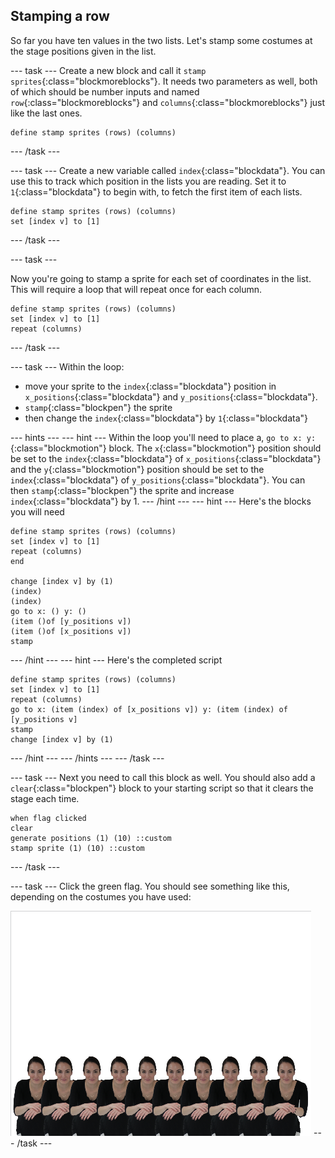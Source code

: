 ## Stamping a row

So far you have ten values in the two lists. Let's stamp some costumes at the stage positions given in the list.

--- task ---
Create a new block and call it `stamp sprites`{:class="blockmoreblocks"}. It needs two parameters as well, both of which should be number inputs and named `row`{:class="blockmoreblocks"} and `columns`{:class="blockmoreblocks"} just like the last ones.

```blocks
define stamp sprites (rows) (columns)
```
--- /task ---

--- task ---
Create a new variable called `index`{:class="blockdata"}. You can use this to track which position in the lists you are reading. Set it to `1`{:class="blockdata"} to begin with, to fetch the first item of each lists.

```blocks
define stamp sprites (rows) (columns)
set [index v] to [1]
```
--- /task ---

--- task ---

Now you're going to stamp a sprite for each set of coordinates in the list. This will require a loop that will repeat once for each column.

```blocks
define stamp sprites (rows) (columns)
set [index v] to [1]
repeat (columns)
```
--- /task ---	

--- task ---
Within the loop:
 - move your sprite to the `index`{:class="blockdata"} position in `x_positions`{:class="blockdata"} and `y_positions`{:class="blockdata"}.
 - `stamp`{:class="blockpen"} the sprite
 - then change the `index`{:class="blockdata"} by `1`{:class="blockdata"}

--- hints --- --- hint ---
Within the loop you'll need to place a, `go to x: y:`{:class="blockmotion"} block. The `x`{:class="blockmotion"} position should be set to the `index`{:class="blockdata"} of `x_positions`{:class="blockdata"} and the `y`{:class="blockmotion"} position should be set to the `index`{:class="blockdata"} of `y_positions`{:class="blockdata"}. You can then `stamp`{:class="blockpen"} the sprite and increase `index`{:class="blockdata"} by 1.
--- /hint --- --- hint ---
Here's the blocks you will need
```blocks
define stamp sprites (rows) (columns)
set [index v] to [1]
repeat (columns)
end

change [index v] by (1)
(index) 
(index) 
go to x: () y: ()
(item ()of [y_positions v])
(item ()of [x_positions v])
stamp
```
--- /hint --- --- hint ---
Here's the completed script
```blocks
define stamp sprites (rows) (columns)
set [index v] to [1]
repeat (columns)
go to x: (item (index) of [x_positions v]) y: (item (index) of [y_positions v]
stamp
change [index v] by (1)
```
--- /hint --- --- /hints ---
--- /task ---

--- task ---
Next you need to call this block as well. You should also add a `clear`{:class="blockpen"} block to your starting script so that it clears the stage each time.

```blocks
when flag clicked
clear
generate positions (1) (10) ::custom
stamp sprite (1) (10) ::custom
```
--- /task ---	

--- task ---
Click the green flag. You should see something like this, depending on the costumes you have used:

![stamped sprites](images/stamped_sprites.png)
--- /task ---

